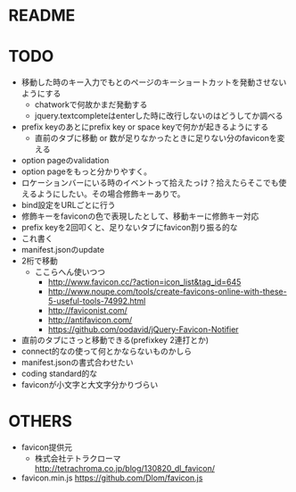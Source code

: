 # README

# TODO
* 移動した時のキー入力でもとのページのキーショートカットを発動させないようにする
    * chatworkで何故かまだ発動する
    * jquery.textcompleteはenterした時に改行しないのはどうしてか調べる
* prefix keyのあとにprefix key or space keyで何かが起きるようにする
    * 直前のタブに移動 or 数が足りなかったときに足りない分のfaviconを変える
* option pageのvalidation
* option pageをもっと分かりやすく。
* ロケーションバーにいる時のイベントって拾えたっけ？拾えたらそこでも使えるようにしたい。その場合修飾キーありで。
* bind設定をURLごとに行う
* 修飾キーをfaviconの色で表現したとして、移動キーに修飾キー対応
* prefix keyを2回叩くと、足りないタブにfavicon割り振る的な
* これ書く
* manifest.jsonのupdate
* 2桁で移動
    * ここらへん使いつつ
        * http://www.favicon.cc/?action=icon_list&tag_id=645
        * http://www.noupe.com/tools/create-favicons-online-with-these-5-useful-tools-74992.html
        * http://faviconist.com/
        * http://antifavicon.com/
        * https://github.com/oodavid/jQuery-Favicon-Notifier
* 直前のタブにさっと移動できる(prefixkey 2連打とか)
* connect的なの使って何とかならないものかしら
* manifest.jsonの書式合わせたい
* coding standard的な
* faviconが小文字と大文字分かりづらい

# OTHERS
* favicon提供元
    * 株式会社テトラクローマ http://tetrachroma.co.jp/blog/130820_dl_favicon/
* favicon.min.js https://github.com/Dlom/favicon.js
